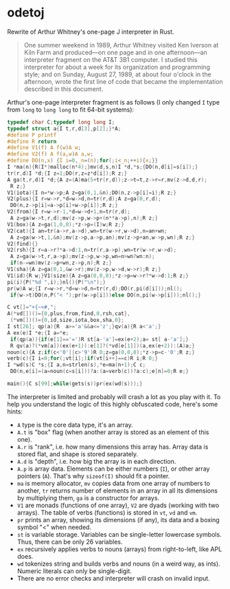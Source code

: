 # odetoj

Rewrite of Arthur Whitney's one-page J interpreter in Rust.

> One summer weekend in 1989, Arthur Whitney visited Ken Iverson at Kiln Farm and produced—on one page and in one afternoon—an interpreter fragment on the AT&T 3B1 computer. I studied this interpreter for about a week for its organization and programming style; and on Sunday, August 27, 1989, at about four o'clock in the afternoon, wrote the first line of code that became the implementation described in this document.

Arthur's one-page interpreter fragment is as follows (I only changed `I` type from `long` to `long long` to fit 64-bit systems):

```c
typedef char C;typedef long long I;
typedef struct a{I t,r,d[3],p[2];}*A;
#define P printf
#define R return
#define V1(f) A f(w)A w;
#define V2(f) A f(a,w)A a,w;
#define DO(n,x) {I i=0,_n=(n);for(;i<_n;++i){x;}}
I *ma(n){R(I*)malloc(n*4);}mv(d,s,n)I *d,*s;{DO(n,d[i]=s[i]);}
tr(r,d)I *d;{I z=1;DO(r,z=z*d[i]);R z;}
A ga(t,r,d)I *d;{A z=(A)ma(5+tr(r,d));z->t=t,z->r=r,mv(z->d,d,r);
 R z;}
V1(iota){I n=*w->p;A z=ga(0,1,&n);DO(n,z->p[i]=i);R z;}
V2(plus){I r=w->r,*d=w->d,n=tr(r,d);A z=ga(0,r,d);
 DO(n,z->p[i]=a->p[i]+w->p[i]);R z;}
V2(from){I r=w->r-1,*d=w->d+1,n=tr(r,d);
 A z=ga(w->t,r,d);mv(z->p,w->p+(n**a->p),n);R z;}
V1(box){A z=ga(1,0,0);*z->p=(I)w;R z;}
V2(cat){I an=tr(a->r,a->d),wn=tr(w->r,w->d),n=an+wn;
 A z=ga(w->t,1,&n);mv(z->p,a->p,an);mv(z->p+an,w->p,wn);R z;}
V2(find){}
V2(rsh){I r=a->r?*a->d:1,n=tr(r,a->p),wn=tr(w->r,w->d);
 A z=ga(w->t,r,a->p);mv(z->p,w->p,wn=n>wn?wn:n);
 if(n-=wn)mv(z->p+wn,z->p,n);R z;}
V1(sha){A z=ga(0,1,&w->r);mv(z->p,w->d,w->r);R z;}
V1(id){R w;}V1(size){A z=ga(0,0,0);*z->p=w->r?*w->d:1;R z;}
pi(i){P("%d ",i);}nl(){P("\n");}
pr(w)A w;{I r=w->r,*d=w->d,n=tr(r,d);DO(r,pi(d[i]));nl();
 if(w->t)DO(n,P("< ");pr(w->p[i]))else DO(n,pi(w->p[i]));nl();}

C vt[]="+{~<#,";
A(*vd[])()={0,plus,from,find,0,rsh,cat},
 (*vm[])()={0,id,size,iota,box,sha,0};
I st[26]; qp(a){R  a>='a'&&a<='z';}qv(a){R a<'a';}
A ex(e)I *e;{I a=*e;
 if(qp(a)){if(e[1]=='=')R st[a-'a']=ex(e+2);a= st[ a-'a'];}
 R qv(a)?(*vm[a])(ex(e+1)):e[1]?(*vd[e[1]])(a,ex(e+2)):(A)a;}
noun(c){A z;if(c<'0'||c>'9')R 0;z=ga(0,0,0);*z->p=c-'0';R z;}
verb(c){I i=0;for(;vt[i];)if(vt[i++]==c)R i;R 0;}
I *wd(s)C *s;{I a,n=strlen(s),*e=ma(n+1);C c;
 DO(n,e[i]=(a=noun(c=s[i]))?a:(a=verb(c))?a:c);e[n]=0;R e;}

main(){C s[99];while(gets(s))pr(ex(wd(s)));}
```

The interpreter is limited and probably will crash a lot as you play with it. To help you understand the logic of this highly obfuscated code, here's some hints:

* `A` type is the core data type, it's an array.
* `A.t` is "box" flag (when another array is stored as an element of this one).
* `A.r` is "rank", i.e. how many dimensions this array has. Array data is stored flat, and shape is stored separately. 
* `A.d` is "depth", i.e. how big the array is in each direction.
* `A.p` is array data. Elements can be either numbers (`I`), or other array pointers (`A`). That's why `sizeof(I)` should fit a pointer.
* `ma` is memory allocator, `mv` copies data from one array of numbers to another, `tr` returns number of elements in an array in all its dimensions by multiplying them, `ga` is a constructor for arrays.
* `V1` are monads (functions of one array), `V2` are dyads (working with two arrays). The table of verbs (functions) is stored in `vt`, `vd` and `vm`.
* `pr` prints an array, showing its dimensions (if any), its data and a boxing symbol "<" when needed.
* `st` is variable storage. Variables can be single-letter lowercase symbols. Thus, there can be only 26 variables.
* `ex` recursively applies verbs to nouns (arrays) from right-to-left, like APL does.
* `wd` tokenizes string and builds verbs and nouns (in a weird way, as ints). Numeric literals can only be single-digit.
* There are no error checks and interpreter will crash on invalid input.
